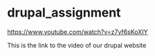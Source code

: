 # drupal_assignment

https://www.youtube.com/watch?v=z7yf6sKoXIY

This is the link to the video of our drupal website
